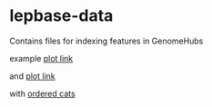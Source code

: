 # lepbase-data

Contains files for indexing features in GenomeHubs

example [plot link](<http://localhost:8880/search?result=feature&query=assembly_id%3DGCA_902806685.1%2CGCA_014607495.2%20AND%20collate%28assembly_id%2Cbusco_gene%29%20AND%20merian_unit&taxonomy=ncbi&includeEstimates=false&summaryValues=count&size=10&offset=10&fields=busco_gene%2Csequence_id%2Cstart%2Cend%2Cstrand%2Cfeature_type&names=&ranks=&sortBy=busco_gene&sortOrder=asc&report=oxford&cat=merian_unit%5B31%5D&pointSize=10#assembly_id=GCA_902806685.1,GCA_014607495.2%20AND%20collate(assembly_id,busco_gene)%20AND%20merian_unit>)

and [plot link](http://localhost:8880/search?result=feature&query=assembly_id%3DGCA_902806685.1%2CGCA_014607495.2%20AND%20collate%28assembly_id%2Cbusco_gene%29%20AND%20merian_unit&taxonomy=ncbi&includeEstimates=false&summaryValues=count&size=10&offset=10&fields=busco_gene%2Csequence_id%2Cstart%2Cend%2Cstrand%2Cfeature_type&names=&ranks=&sortBy=busco_gene&sortOrder=asc&report=oxford&cat=merian_unit%5B31%5D&pointSize=10#assembly_id=GCA_902806685.1,GCA_014607495.2%20AND%20collate%28assembly_id%2Cbusco_gene%29%20AND%20merian_unit)

with [ordered cats](http://localhost:8880/search?result=feature&query=assembly_id%3DGCA_902806685.1%2CGCA_014607495.2%20AND%20collate%28assembly_id%2Cbusco_gene%29%20AND%20merian_unit&taxonomy=ncbi&includeEstimates=false&summaryValues=count&size=10&offset=10&fields=busco_gene%2Csequence_id%2Cstart%2Cend%2Cstrand%2Cfeature_type&names=&ranks=&sortBy=busco_gene&sortOrder=asc&report=oxford&cat=merian_unit%5B31%5D%3Dm1%2Cm2%2Cm3%2Cm4%2Cm5%2Cm6%2Cm7%2Cm8%2Cm9%2Cm10%2Cm11%2Cm12%2Cm13%2Cm14%2Cm15%2Cm16%2Cm17%2Cm18%2Cm19%2Cm20%2Cm21%2Cm22%2Cm23%2Cm24%2Cm25%2Cm26%2Cm27%2Cm28%2Cm29%2Cm30%2Cmz&pointSize=15&plotRatio=auto&ratio=0.25#assembly_id=GCA_902806685.1,GCA_014607495.2%20AND%20collate%28assembly_id%2Cbusco_gene%29%20AND%20merian_unit)
